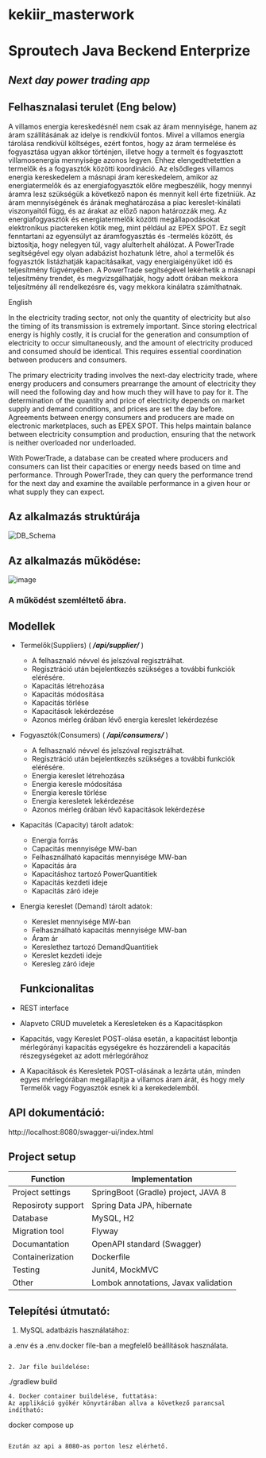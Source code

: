 # kekiir_masterwork
# Sproutech Java Beckend Enterprize

## _Next day power trading app_

## Felhasznalasi terulet (Eng below)
A villamos energia kereskedésnél nem csak az áram mennyisége, hanem az áram szállításának az idelye is rendkívül fontos. 
Mivel a villamos energia tárolása rendkívül költséges, ezért fontos, hogy az áram termelése és fogyasztása ugyan akkor történjen,
illetve hogy a termelt és fogyasztott villamosenergia mennyisége azonos legyen. 
Ehhez elengedthetettlen a termelők és a fogyasztók közötti koordináció. 
Az elsődleges villamos energia kereskedelem a
másnapi áram kereskedelem,  amikor az energiatermelők és az energiafogyasztók előre megbeszélik,
hogy mennyi áramra lesz szükségük a következő napon és mennyit kell érte fizetniük. 
Az áram mennyiségének és árának meghatározása a piac kereslet-kínálati viszonyaitól függ,
és az árakat az előző napon határozzák meg. Az energiafogyasztók és energiatermelők közötti 
megállapodásokat elektronikus piactereken kötik meg, mint például az EPEX SPOT. Ez segít
fenntartani az egyensúlyt az áramfogyasztás és -termelés között, és biztosítja, hogy nelegyen túl, 
vagy alulterhelt ahálózat. A PowerTrade segítségével egy olyan adabázist hozhatunk létre, ahol a termelők és 
fogyasztók listázhatják kapacitásaikat, vagy energiaigényüket idő és teljesítmény fügvényében. A PowerTrade 
segítségével lekérhetik a másnapi teljesítmény trendet, és megvizsgálhatják, hogy adott órában mekkora teljesítmény 
áll rendelkezésre és, vagy mekkora kínálatra számíthatnak.

English

In the electricity trading sector, not only the quantity of electricity but also the timing of its transmission is extremely important. Since storing electrical energy is highly costly, it is crucial for the generation and consumption of electricity to occur simultaneously, and the amount of electricity produced and consumed should be identical. This requires essential coordination between producers and consumers.

The primary electricity trading involves the next-day electricity trade, where energy producers and consumers prearrange the amount of electricity they will need the following day and how much they will have to pay for it. The determination of the quantity and price of electricity depends on market supply and demand conditions, and prices are set the day before. Agreements between energy consumers and producers are made on electronic marketplaces, such as EPEX SPOT. This helps maintain balance between electricity consumption and production, ensuring that the network is neither overloaded nor underloaded.

With PowerTrade, a database can be created where producers and consumers can list their capacities or energy needs based on time and performance. Through PowerTrade, they can query the performance trend for the next day and examine the available performance in a given hour or what supply they can expect.


## Az alkalmazás struktúrája
![DB_Schema](https://user-images.githubusercontent.com/105811419/232657598-7ca687ed-97ff-44c9-9bb1-dcd4b7186f4e.png)

## Az alkalmazás működése:

![image](https://user-images.githubusercontent.com/105811419/232667247-eb7766a5-c66b-48d1-89c4-cabe3f06f24b.png)
### A működést szemléltető ábra.

## Modellek
- Termelők(Suppliers)  ( __*/api/supplier/*__ )
    - A felhasznaló névvel és jelszóval regisztrálhat.
    - Regisztráció után bejelentkezés szükséges a további funkciók elérésére.
    - Kapacitás létrehozása
    - Kapacitás módosítása
    - Kapacitás törlése
    - Kapacitások lekérdezése
    - Azonos mérleg órában lévő energia kereslet lekérdezése

- Fogyasztók(Consumers)  ( __*/api/consumers/*__ )
    - A felhasznaló névvel és jelszóval regisztrálhat.
    - Regisztráció után bejelentkezés szükséges a további funkciók elérésére.
    - Energia kereslet létrehozása
    - Energia keresle módosítása
    - Energia keresle törlése
    - Energia keresletek lekérdezése
    - Azonos mérleg órában lévő kapacitások lekérdezése

- Kapacitás (Capacity)  tárolt adatok:
    - Energia forrás
    - Capacitás mennyisége MW-ban
    - Felhasználható kapacitás mennyisége MW-ban
    - Kapacitás ára
    - Kapacitáshoz tartozó PowerQuantitiek
    - Kapacitás kezdeti ideje
    - Kapacitás záró ideje

- Energia kereslet (Demand)  tárolt adatok:
    - Kereslet mennyisége MW-ban
    - Felhasználható kapacitás mennyisége MW-ban
    - Áram ár
    - Kereslethez tartozó DemandQuantitiek
    - Kereslet kezdeti ideje
    - Keresleg záró ideje
    
    ## Funkcionalitas
- REST interface
- Alapveto CRUD muveletek a Keresleteken és a Kapacitáspkon
- Kapacitás, vagy Kereslet POST-olása esetán, a kapacitást lebontja mérlegórányi kapacitás egységekre és hozzárendeli a kapacitás részegységeket az adott mérlegórához
- A Kapacitások és Keresletek  POST-olásának a lezárta után, minden egyes mérlegórában megállapítja a villamos áram árát, és hogy mely Termelők vagy Fogyasztók esnek ki a kerekedelemből.

## API dokumentáció:
http://localhost:8080/swagger-ui/index.html

## Project setup
| Function | Implementation |
| ------ | ------ |
| Project settings | SpringBoot (Gradle) project, JAVA 8 |
| Reposiroty support | Spring Data JPA, hibernate |
| Database | MySQL, H2 |
| Migration tool | Flyway |
| Documantation | OpenAPI standard (Swagger) |
| Containerization | Dockerfile |
| Testing | Junit4, MockMVC |
|Other| Lombok annotations, Javax validation

## Telepítési útmutató: 

1. MySQL adatbázis használatához: 

a .env és a .env.docker  file-ban a megfelelő beállítások használata.
```

2. Jar file buildelése:
```
./gradlew build
   ```
4. Docker container buildelése, futtatása: 
Az applikáció gyökér könyvtárában allva a következő parancsal indítható:
```
docker compose up
```

Ezután az api a 8080-as porton lesz elérhető.
    
